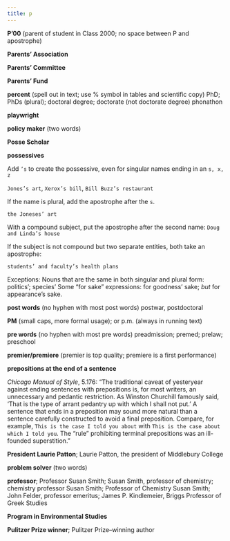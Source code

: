 ```yaml
---
title: p
---
```


**P’00** (parent of student in Class 2000; no space between P and apostrophe)

**Parents’ Association**

**Parents’ Committee**

**Parents’ Fund**

**percent** (spell out in text; use % symbol in tables and scientific copy) PhD; PhDs (plural); doctoral degree; doctorate (not doctorate degree) phonathon

**playwright**

**policy maker** (two words)

**Posse Scholar**

**possessives**

Add `’s` to create the possessive, even for singular names ending in an `s, x, z`

`Jones’s art`, `Xerox’s bill`, `Bill Buzz’s restaurant`

If the name is plural, add the apostrophe after the `s`.

`the Joneses’ art`

With a compound subject, put the apostrophe after the second name: `Doug and Linda’s house`

If the subject is not compound but two separate entities, both take an apostrophe:

`students’ and faculty’s health plans`

Exceptions: Nouns that are the same in both singular and plural form: politics’; species’ Some “for sake” expressions: for goodness’ sake; *but* for appearance’s sake.

**post words** (no hyphen with most post words) postwar, postdoctoral

**PM** (small caps, more formal usage); or p.m. (always in running text)

**pre words** (no hyphen with most pre words) preadmission; premed; prelaw; preschool

**premier/premiere** (premier is top quality; premiere is a first performance)

**prepositions at the end of a sentence**

*Chicago Manual of Style*, 5.176: “The traditional caveat of yesteryear against ending sentences with prepositions is, for most writers, an unnecessary and pedantic restriction. As Winston Churchill famously said, ‘That is the type of arrant pedantry up with which I shall not put.’ A sentence that ends in a preposition may sound more natural than a sentence carefully constructed to avoid a final preposition. Compare, for example, `This is the case I told you about` with `This is the case about which I told you`. The “rule” prohibiting terminal prepositions was an ill-founded superstition.”

**President Laurie Patton**; Laurie Patton, the president of Middlebury College

**problem solver** (two words)

**professor**; Professor Susan Smith; Susan Smith, professor of chemistry; chemistry professor Susan Smith; Professor of Chemistry Susan Smith; John Felder, professor emeritus; James P. Kindlemeier, Briggs Professor of Greek Studies

**Program in Environmental Studies**

**Pulitzer Prize winner**; Pulitzer Prize–winning author
